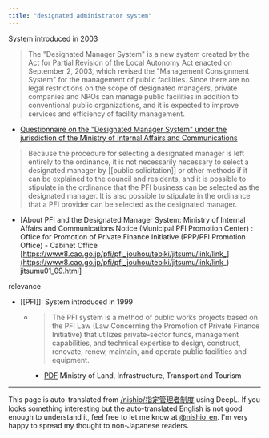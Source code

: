 ```yaml
---
title: "designated administrator system"
---
```


System introduced in 2003

> The "Designated Manager System" is a new system created by the Act for Partial Revision of the Local Autonomy Act enacted on September 2, 2003, which revised the "Management Consignment System" for the management of public facilities. Since there are no legal restrictions on the scope of designated managers, private companies and NPOs can manage public facilities in addition to conventional public organizations, and it is expected to improve services and efficiency of facility management.
- [Questionnaire on the "Designated Manager System" under the jurisdiction of the Ministry of Internal Affairs and Communications](https://www.shugiin.go.jp/internet/itdb_shitsumon.nsf/html/shitsumon/a164342.htm)


> Because the procedure for selecting a designated manager is left entirely to the ordinance, it is not necessarily necessary to select a designated manager by [[public solicitation]] or other methods if it can be explained to the council and residents, and it is possible to stipulate in the ordinance that the PFI business can be selected as the designated manager. It is also possible to stipulate in the ordinance that a PFI provider can be selected as the designated manager.
- [About PFI and the Designated Manager System: Ministry of Internal Affairs and Communications Notice (Municipal PFI Promotion Center) : Office for Promotion of Private Finance Initiative (PPP/PFI Promotion Office) - Cabinet Office [https://www8.cao.go.jp/pfi/pfi_jouhou/tebiki/jitsumu/link/link_](https://www8.cao.go.jp/pfi/pfi_jouhou/tebiki/jitsumu/link/link_) jitsumu01_09.html]

relevance
- [[PFI]]: System introduced in 1999
    - > The PFI system is a method of public works projects based on the PFI Law (Law Concerning the Promotion of Private Finance Initiative) that utilizes private-sector funds, management capabilities, and technical expertise to design, construct, renovate, renew, maintain, and operate public facilities and equipment.
        - [PDF](https://www.mlit.go.jp/common/001300300.pdf) Ministry of Land, Infrastructure, Transport and Tourism

---
This page is auto-translated from [/nishio/指定管理者制度](https://scrapbox.io/nishio/指定管理者制度) using DeepL. If you looks something interesting but the auto-translated English is not good enough to understand it, feel free to let me know at [@nishio_en](https://twitter.com/nishio_en). I'm very happy to spread my thought to non-Japanese readers.